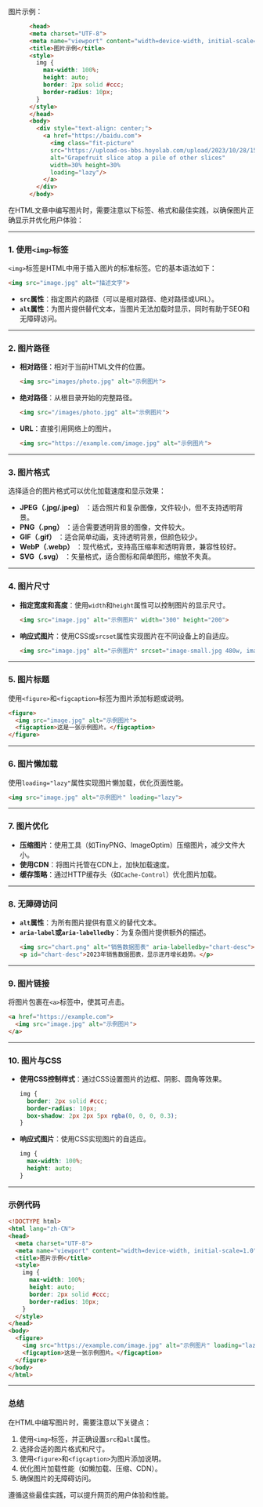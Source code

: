 图片示例：

```html
      <head>
      <meta charset="UTF-8">
      <meta name="viewport" content="width=device-width, initial-scale=1.0">
      <title>图片示例</title>
      <style>
        img {
          max-width: 100%;
          height: auto;
          border: 2px solid #ccc;
          border-radius: 10px;
        }
      </style>
      </head>
      <body>
        <div style="text-align: center;"> 
          <a href="https://baidu.com">
            <img class="fit-picture"
            src="https://upload-os-bbs.hoyolab.com/upload/2023/10/28/152636517/bfc22b670c44ad6fa981bacd1cb69d00_6084162988149067877.jpg?x-oss-process=image%2Fresize%2Cs_1000%2Fauto-orient%2C0%2Finterlace%2C1%2Fformat%2Cwebp%2Fquality%2Cq_70"
            alt="Grapefruit slice atop a pile of other slices"
            width=30% height=30% 
            loading="lazy"/>
          </a>
        </div>
      </body>
```

在HTML文章中编写图片时，需要注意以下标签、格式和最佳实践，以确保图片正确显示并优化用户体验：

---

### 1. **使用`<img>`标签**
`<img>`标签是HTML中用于插入图片的标准标签。它的基本语法如下：
```html
<img src="image.jpg" alt="描述文字">
```


- **`src`属性**：指定图片的路径（可以是相对路径、绝对路径或URL）。
- **`alt`属性**：为图片提供替代文本，当图片无法加载时显示，同时有助于SEO和无障碍访问。

---

### 2. **图片路径**
- **相对路径**：相对于当前HTML文件的位置。
  ```html
  <img src="images/photo.jpg" alt="示例图片">
  ```

- **绝对路径**：从根目录开始的完整路径。
  ```html
  <img src="/images/photo.jpg" alt="示例图片">
  ```

- **URL**：直接引用网络上的图片。
  ```html
  <img src="https://example.com/image.jpg" alt="示例图片">
  ```


---

### 3. **图片格式**
选择适合的图片格式可以优化加载速度和显示效果：
- **JPEG（.jpg/.jpeg）** ：适合照片和复杂图像，文件较小，但不支持透明背景。
- **PNG（.png）** ：适合需要透明背景的图像，文件较大。
- **GIF（.gif）** ：适合简单动画，支持透明背景，但颜色较少。
- **WebP（.webp）** ：现代格式，支持高压缩率和透明背景，兼容性较好。
- **SVG（.svg）** ：矢量格式，适合图标和简单图形，缩放不失真。

---

### 4. **图片尺寸**
- **指定宽度和高度**：使用`width`和`height`属性可以控制图片的显示尺寸。
  ```html
  <img src="image.jpg" alt="示例图片" width="300" height="200">
  ```

- **响应式图片**：使用CSS或`srcset`属性实现图片在不同设备上的自适应。
  ```html
  <img src="image.jpg" alt="示例图片" srcset="image-small.jpg 480w, image-medium.jpg 800w, image-large.jpg 1200w" sizes="(max-width: 600px) 480px, 800px">
  ```


---

### 5. **图片标题**
使用`<figure>`和`<figcaption>`标签为图片添加标题或说明。
```html
<figure>
  <img src="image.jpg" alt="示例图片">
  <figcaption>这是一张示例图片。</figcaption>
</figure>
```


---

### 6. **图片懒加载**
使用`loading="lazy"`属性实现图片懒加载，优化页面性能。
```html
<img src="image.jpg" alt="示例图片" loading="lazy">
```


---

### 7. **图片优化**
- **压缩图片**：使用工具（如TinyPNG、ImageOptim）压缩图片，减少文件大小。
- **使用CDN**：将图片托管在CDN上，加快加载速度。
- **缓存策略**：通过HTTP缓存头（如`Cache-Control`）优化图片加载。

---

### 8. **无障碍访问**
- **`alt`属性**：为所有图片提供有意义的替代文本。
- **`aria-label`或`aria-labelledby`**：为复杂图片提供额外的描述。
  ```html
  <img src="chart.png" alt="销售数据图表" aria-labelledby="chart-desc">
  <p id="chart-desc">2023年销售数据图表，显示逐月增长趋势。</p>
  ```


---

### 9. **图片链接**
将图片包裹在`<a>`标签中，使其可点击。
```html
<a href="https://example.com">
  <img src="image.jpg" alt="示例图片">
</a>
```


---

### 10. **图片与CSS**
- **使用CSS控制样式**：通过CSS设置图片的边框、阴影、圆角等效果。
  ```css
  img {
    border: 2px solid #ccc;
    border-radius: 10px;
    box-shadow: 2px 2px 5px rgba(0, 0, 0, 0.3);
  }
  ```

- **响应式图片**：使用CSS实现图片的自适应。
  ```css
  img {
    max-width: 100%;
    height: auto;
  }
  ```


---

### 示例代码
```html
<!DOCTYPE html>
<html lang="zh-CN">
<head>
  <meta charset="UTF-8">
  <meta name="viewport" content="width=device-width, initial-scale=1.0">
  <title>图片示例</title>
  <style>
    img {
      max-width: 100%;
      height: auto;
      border: 2px solid #ccc;
      border-radius: 10px;
    }
  </style>
</head>
<body>
  <figure>
    <img src="https://example.com/image.jpg" alt="示例图片" loading="lazy">
    <figcaption>这是一张示例图片。</figcaption>
  </figure>
</body>
</html>
```


---

### 总结
在HTML中编写图片时，需要注意以下关键点：
1. 使用`<img>`标签，并正确设置`src`和`alt`属性。
2. 选择合适的图片格式和尺寸。
3. 使用`<figure>`和`<figcaption>`为图片添加说明。
4. 优化图片加载性能（如懒加载、压缩、CDN）。
5. 确保图片的无障碍访问。

遵循这些最佳实践，可以提升网页的用户体验和性能。